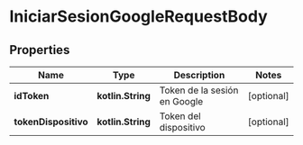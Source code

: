 
# IniciarSesionGoogleRequestBody

## Properties
Name | Type | Description | Notes
------------ | ------------- | ------------- | -------------
**idToken** | **kotlin.String** | Token de la sesión en Google |  [optional]
**tokenDispositivo** | **kotlin.String** | Token del dispositivo |  [optional]



